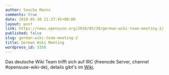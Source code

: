 ```yaml
---
author: Sascha Manns
comments: true
date: 2010-05-30 21:27:45+00:00
layout: post
link: https://news.opensuse.org/2010/05/30/german-wiki-team-meeting-2/
published: false
slug: german-wiki-team-meeting-2
title: German Wiki Meeting
wordpress_id: 3358
---
```


Das deutsche Wiki Team trifft sich auf IRC (freenode Server, channel #opensuse-wiki-de), details gibt's im [Wiki](http://dewiki.opensuse.org/openSUSE:Wiki_Meeting).
